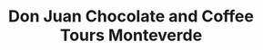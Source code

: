 ---
title: "Don Juan Chocolate and Coffee Tours Monteverde"
url: /monteverde/don-juan-chocolate-and-coffee-tours-monteverde/
shop: Reisebüro
---